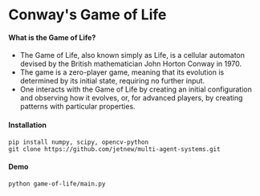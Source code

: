 # Conway's Game of Life

#### What is the Game of Life?
* The Game of Life, also known simply as Life, is a cellular automaton devised by the British mathematician John Horton Conway in 1970.
* The game is a zero-player game, meaning that its evolution is determined by its initial state, requiring no further input.
* One interacts with the Game of Life by creating an initial configuration and observing how it evolves, or, for advanced players, by creating patterns with particular properties.

#### Installation
```
pip install numpy, scipy, opencv-python
git clone https://github.com/jetnew/multi-agent-systems.git
```

#### Demo
```
python game-of-life/main.py
```